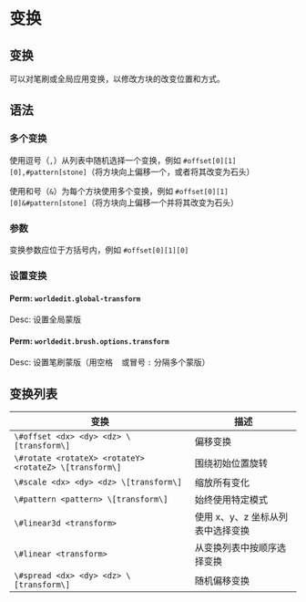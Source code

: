 # 变换

## 变换

可以对笔刷或全局应用变换，以修改方块的改变位置和方式。

## 语法

### 多个变换

使用逗号（`,`）从列表中随机选择一个变换，例如
`#offset[0][1][0],#pattern[stone]`（将方块向上偏移一个，或者将其改变为石头）

使用和号（`&`）为每个方块使用多个变换，例如
`#offset[0][1][0]&#pattern[stone]`（将方块向上偏移一个并将其改变为石头）

### 参数

变换参数应位于方括号内，例如
`#offset[0][1][0]`

### 设置变换

#### Perm: `worldedit.global-transform`

Desc: 设置全局蒙版

#### Perm: `worldedit.brush.options.transform`

Desc: 设置笔刷蒙版（用空格 ` ` 或冒号 `:` 分隔多个蒙版）

## 变换列表

| 变换                | 描述                                            |
|---------------------|-------------------------------------------------|
| `\#offset <dx> <dy> <dz> \[transform\]        `| 偏移变换                                       |
| `\#rotate <rotateX> <rotateY> <rotateZ> \[transform\]` | 围绕初始位置旋转                               |
| `\#scale <dx> <dy> <dz> \[transform\]       `  | 缩放所有变化                                    |
| `\#pattern <pattern> \[transform\]               `   | 始终使用特定模式                                 |
| `\#linear3d <transform>                             `  | 使用 x、y、z 坐标从列表中选择变换                |
| `\#linear <transform>                            `    | 从变换列表中按顺序选择变换                      |
| `\#spread <dx> <dy> <dz> \[transform\]      `   | 随机偏移变换                                   |
